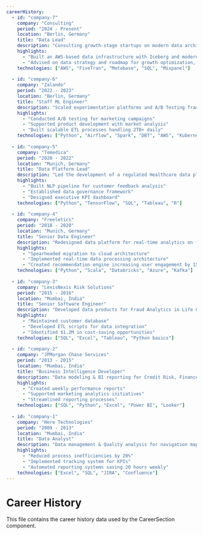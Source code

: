 ```yaml
---
careerHistory:
  - id: "company-7"
    company: "Consulting"
    period: "2024 - Present"
    location: "Berlin, Germany"
    title: "Data Lead"
    description: "Consulting growth-stage startups on modern data architecture and platform strategy."
    highlights:
      - "Built an AWS-based data infrastructure with Iceberg and modern lakehouse architecture, to enable self-service analytics"
      - "Advised on data strategy and roadmap for growth optimization, feature adoption & customer intelligence"
    technologies: ["AWS", "FiveTran", "Metabase", "SQL", "Mixpanel"]
  
  - id: "company-6"
    company: "Zalando"
    period: "2022 - 2023"
    location: "Berlin, Germany"
    title: "Staff ML Engineer"
    description: "Scaled experimentation platforms and A/B Testing frameworks to optimize pricing models."
    highlights:
      - "Conducted A/B testing for marketing campaigns"
      - "Supported product development with market analysis"
      - "Built scalable ETL processes handling 2TB+ daily"
    technologies: ["Python", "Airflow", "Spark", "DBT", "AWS", "Kubernetes", "Amplitude", "Tableau"]
  
  - id: "company-5"
    company: "Temedica"
    period: "2020 - 2022"
    location: "Munich, Germany"
    title: "Data Platform Lead"
    description: "Led the development of a regulated Healthcare data platform for patient journey research from ground up."
    highlights:
      - "Built NLP pipeline for customer feedback analysis"
      - "Established data governance framework"
      - "Designed executive KPI dashboard"
    technologies: ["Python", "TensorFlow", "SQL", "Tableau", "R"]
  
  - id: "company-4"
    company: "Freeletics"
    period: "2018 - 2020"
    location: "Munich, Germany"
    title: "Senior Data Engineer"
    description: "Redesigned data platform for real-time analytics on fitness journeys of 39+ MM users."
    highlights:
      - "Spearheaded migration to cloud architecture"
      - "Implemented real-time data processing architecture"
      - "Created recommendation engine increasing user engagement by 15%"
    technologies: ["Python", "Scala", "Databricks", "Azure", "Kafka"]
  
  - id: "company-3"
    company: "LexisNexis Risk Solutions"
    period: "2015 - 2016"
    location: "Mumbai, India"
    title: "Senior Software Engineer"
    description: "Developed data products for Fraud Analytics in Life & Health Insurance space."
    highlights:
      - "Maintained customer database"
      - "Developed ETL scripts for data integration"
      - "Identified $1.2M in cost-saving opportunities"
    technologies: ["SQL", "Excel", "Tableau", "Python basics"]
  
  - id: "company-2"
    company: "JPMorgan Chase Services"
    period: "2013 - 2015"
    location: "Mumbai, India"
    title: "Business Intelligence Developer"
    description: "Data modeling & BI reporting for Credit Risk, Finance & Marketing Analytics groups."
    highlights:
      - "Created weekly performance reports"
      - "Supported marketing analytics initiatives"
      - "Streamlined reporting processes"
    technologies: ["SQL", "Python", "Excel", "Power BI", "Looker"]
  
  - id: "company-1"
    company: "Here Technologies"
    period: "2009 - 2013"
    location: "Mumbai, India"
    title: "Data Analyst"
    description: "Data management & Quality analysis for navigation maps in automotives."
    highlights:
      - "Reduced process inefficiencies by 20%"
      - "Implemented tracking system for KPIs"
      - "Automated reporting systems saving 20 hours weekly"
    technologies: ["Excel", "SQL", "JIRA", "Confluence"]
---
```


# Career History

This file contains the career history data used by the CareerSection component.
